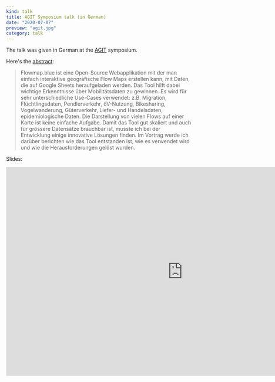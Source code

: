 ```yaml
---
kind: talk
title: AGIT Symposium talk (in German)
date: "2020-07-07"
preview: "agit.jpg"
category: talk
---
```

The talk was given in German at the [AGIT](https://agit.at/) symposium.

Here's the [abstract](https://www.conftool.com/giweek2020/index.php?page=browseSessions&form_session=156):
> Flowmap.blue ist eine Open-Source Webapplikation mit der man einfach interaktive geografische Flow Maps erstellen kann, mit Daten, die auf Google Sheets heraufgeladen werden. Das Tool hilft dabei wichtige Erkenntnisse über Mobilitätsdaten zu gewinnen. Es wird für sehr unterschiedliche Use-Cases verwendet: z.B. Migration, Flüchtlingsdaten, Pendlerverkehr, öV-Nutzung, Bikesharing, Vogelwanderung, Güterverkehr, Liefer- und Handelsdaten, epidemiologische Daten. Die Darstellung von vielen Flows auf einer Karte ist keine einfache Aufgabe. Damit das Tool gut skaliert und auch für grössere Datensätze brauchbar ist, musste ich bei der Entwicklung einige innovative Lösungen finden. Im Vortrag werde ich darüber berichten wie das Tool entstanden ist, wie es verwendet wird und wie die Herausforderungen gelöst wurden.

Slides:
<iframe src="https://docs.google.com/presentation/d/15peaRD9ccPx9LfE1OC5ktpU4ChDKkhqCSLTPd00LWLQ/embed?start=false&loop=false&delayms=3000" frameborder="0" width="960" height="569" allowfullscreen="true" mozallowfullscreen="true" webkitallowfullscreen="true"></iframe>
